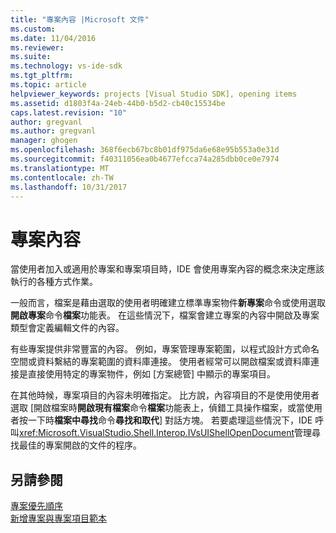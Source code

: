 ```yaml
---
title: "專案內容 |Microsoft 文件"
ms.custom: 
ms.date: 11/04/2016
ms.reviewer: 
ms.suite: 
ms.technology: vs-ide-sdk
ms.tgt_pltfrm: 
ms.topic: article
helpviewer_keywords: projects [Visual Studio SDK], opening items
ms.assetid: d1803f4a-24eb-44b0-b5d2-cb40c15534be
caps.latest.revision: "10"
author: gregvanl
ms.author: gregvanl
manager: ghogen
ms.openlocfilehash: 368f6ecb67bc8b01df975da6e68e95b553a0e31d
ms.sourcegitcommit: f40311056ea0b4677efcca74a285dbb0ce0e7974
ms.translationtype: MT
ms.contentlocale: zh-TW
ms.lasthandoff: 10/31/2017
---
```

# <a name="project-context"></a>專案內容
當使用者加入或適用於專案和專案項目時，IDE 會使用專案內容的概念來決定應該執行的各種方式作業。  
  
 一般而言，檔案是藉由選取的使用者明確建立標準專案物件**新專案**命令或使用選取**開啟專案**命令**檔案**功能表。 在這些情況下，檔案會建立專案的內容中開啟及專案類型會定義編輯文件的內容。  
  
 有些專案提供非常豐富的內容。 例如，專案管理專案範圍，以程式設計方式命名空間或資料繫結的專案範圍的資料庫連接。 使用者經常可以開啟檔案或資料庫連接是直接使用特定的專案物件，例如 [方案總管] 中顯示的專案項目。  
  
 在其他時候，專案項目的內容未明確指定。 比方說，內容項目的不是使用使用者選取 [開啟檔案時**開啟現有檔案**命令**檔案**功能表上，偵錯工具操作檔案，或當使用者按一下時**檔案中尋找**命令**尋找和取代**] 對話方塊。 若要處理這些情況下，IDE 呼叫<xref:Microsoft.VisualStudio.Shell.Interop.IVsUIShellOpenDocument>管理尋找最佳的專案開啟的文件的程序。  
  
## <a name="see-also"></a>另請參閱  
 [專案優先順序](../../extensibility/internals/project-priority.md)   
 [新增專案與專案項目範本](../../extensibility/internals/adding-project-and-project-item-templates.md)
